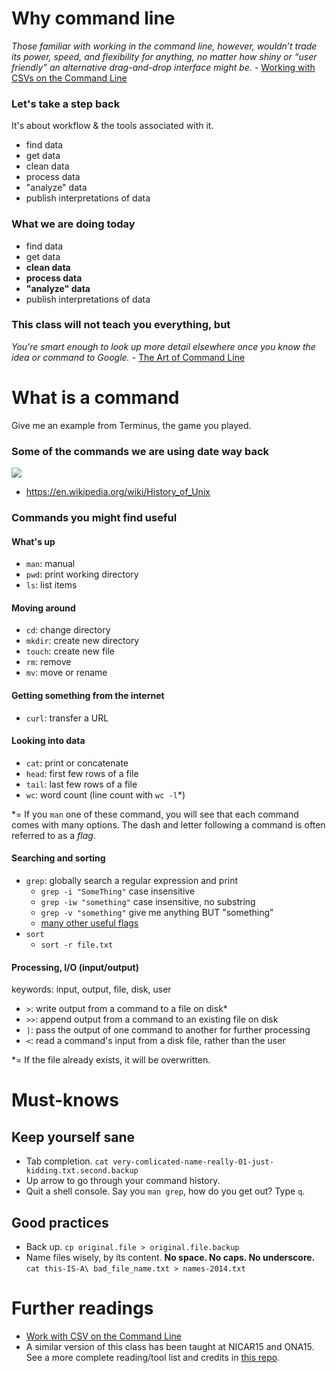 # Why command line

_Those familiar with working in the command line, however, wouldn’t trade its power, speed, and flexibility for anything, no matter how shiny or “user friendly” an alternative drag-and-drop interface might be._ - [Working with CSVs on the Command Line](http://bconnelly.net/working-with-csvs-on-the-command-line/)

### Let's take a step back

It's about workflow & the tools associated with it.

- find data
- get data
- clean data
- process data
- "analyze" data
- publish interpretations of data

### What we are doing today

- find data
- get data
- **clean data**
- **process data**
- **"analyze" data**
- publish interpretations of data

### This class will not teach you everything, but

_You're smart enough to look up more detail elsewhere once you know the idea or command to Google._ - [The Art of Command Line](https://github.com/jlevy/the-art-of-command-line/blob/master/README.md#meta)

# What is a command

Give me an example from Terminus, the game you played.

### Some of the commands we are using date way back

![](https://upload.wikimedia.org/wikipedia/commons/7/77/Unix_history-simple.svg)
- https://en.wikipedia.org/wiki/History_of_Unix

### Commands you might find useful

#### What's up

- `man`: manual
- `pwd`: print working directory
- `ls`: list items

#### Moving around

- `cd`: change directory
- `mkdir`: create new directory
- `touch`: create new file
- `rm`: remove
- `mv`: move or rename

#### Getting something from the internet

- `curl`: transfer a URL

#### Looking into data

- `cat`: print or concatenate
- `head`: first few rows of a file
- `tail`: last few rows of a file
- `wc`: word count (line count with `wc -l`*)

*= If you `man` one of these command, you will see that each command comes with many options. The dash and letter following a command is often referred to as a _flag_.

#### Searching and sorting

- `grep`: globally search a regular expression and print
  - `grep -i "SomeThing"` case insensitive
  - `grep -iw "something"` case insensitive, no substring
  - `grep -v "something"` give me anything BUT "something"
  - [many other useful flags](http://www.thegeekstuff.com/2009/03/15-practical-unix-grep-command-examples/)
- `sort`
  - `sort -r file.txt`

#### Processing, I/O (input/output)

keywords: input, output, file, disk, user

- `>`: write output from a command to a file on disk*
- `>>`: append output from a command to an existing file on disk
- `|`: pass the output of one command to another for further processing 
- `<`: read a command's input from a disk file, rather than the user

*= If the file already exists, it will be overwritten.

# Must-knows

## Keep yourself sane

- Tab completion. `cat very-comlicated-name-really-01-just-kidding.txt.second.backup`
- Up arrow to go through your command history.
- Quit a shell console. Say you `man grep`, how do you get out? Type `q`.

## Good practices

- Back up. `cp original.file > original.file.backup`
- Name files wisely, by its content. **No space. No caps. No underscore.** `cat this-IS-A\ bad_file_name.txt > names-2014.txt`

# Further readings

- [Work with CSV on the Command Line](http://bconnelly.net/working-with-csvs-on-the-command-line/)
- A similar version of this class has been taught at NICAR15 and ONA15. See a more complete reading/tool list and credits in [this repo](https://github.com/chrislkeller/nicar15-command-line-basics).